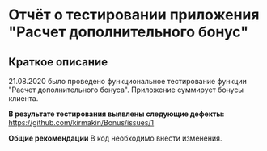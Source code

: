 # Отчёт о тестировании приложения "Расчет дополнительного бонус" #

## Краткое описание ##
21.08.2020 было проведено функциональное тестирование функции "Расчет дополнительного бонуса". Приложение суммирует бонусы клиента. 

**В результате тестирования выявлены следующие дефекты:** 
https://github.com/kirmakin/Bonus/issues/1

**Общие рекомендации**
В код необходимо внести изменения.